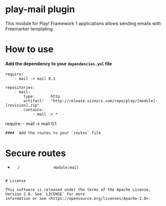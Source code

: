 # play-mail plugin

This module for Play! Framework 1 applications allows sending emails with Freemarker templating.

# How to use

####  Add the dependency to your `dependencies.yml` file

```
require:
    - mail -> mail 0.1

repositories:
    - mail:
        type:       http
        artifact:   "http://release.sismics.com/repo/play/[module]-[revision].zip"
        contains:
            - mail -> *

```
require:
    - mail -> mail 0.1
```
####  Add the routes to your `routes` file

```
# Secure routes
*       /               module:mail
```

# License

This software is released under the terms of the Apache License, Version 2.0. See `LICENSE` for more
information or see <https://opensource.org/licenses/Apache-2.0>.
